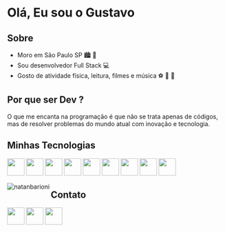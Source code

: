 # Olá, Eu sou o Gustavo

## Sobre
- Moro em São Paulo SP :cityscape: :slightly_smiling_face:
- Sou desenvolvedor Full Stack :computer:
- Gosto de atividade física, leitura, filmes e música :soccer: :book: :musical_score: 

## Por que ser Dev ?

O que me encanta na programação é que não se trata apenas de códigos, mas de resolver problemas do mundo atual com inovação e tecnologia.

## Minhas Tecnologias
<div>
<img src="https://cdn.jsdelivr.net/gh/devicons/devicon/icons/html5/html5-original.svg" width="40" height="40">
<img src="https://cdn.jsdelivr.net/gh/devicons/devicon/icons/css3/css3-original.svg" width="40" height="40">
<img src="https://cdn.jsdelivr.net/gh/devicons/devicon/icons/javascript/javascript-original.svg" width="40" height="40">
<img src="https://cdn.jsdelivr.net/gh/devicons/devicon/icons/typescript/typescript-original.svg" width="40" height="40">
<img src="https://cdn.jsdelivr.net/gh/devicons/devicon/icons/react/react-original.svg" width="40" height="40">
<img src="https://cdn.jsdelivr.net/gh/devicons/devicon/icons/nodejs/nodejs-original.svg" width="40" height="40">
<img src="https://cdn.jsdelivr.net/gh/devicons/devicon/icons/python/python-original.svg" width="40" height="40">
<img src="https://cdn.jsdelivr.net/gh/devicons/devicon/icons/flask/flask-original.svg" width="40" height="40">
<img src="https://cdn.jsdelivr.net/gh/devicons/devicon/icons/django/django-original.svg" width="40" height="40">
</div>

<p> <img align = "left" src = "https://github-readme-stats.vercel.app/api/top-langs?username=gustavom96&show_icons=true&locale=pt-br&layout=compact" alt = "natanbarioni" /> </p>


## Contato
<a href="https://gitlab.com/gustavo.hmessias96" target="_blank"><img src="https://cdn.jsdelivr.net/gh/devicons/devicon/icons/gitlab/gitlab-original.svg" width="40" height="40"></a>
<a href="https://www.linkedin.com/in/gustavo-messias/" target="_blank"><img src="https://cdn.jsdelivr.net/gh/devicons/devicon/icons/linkedin/linkedin-original.svg" width="40" height="40"></a>
<a href="https://gustavo-messias.vercel.app/" target="_blank"><img src="https://cdn.icon-icons.com/icons2/1827/PNG/512/4288584andbusinessfinancepersonalportfolioprofileresume-115772_115741.png" width="40" height="40"></a>



